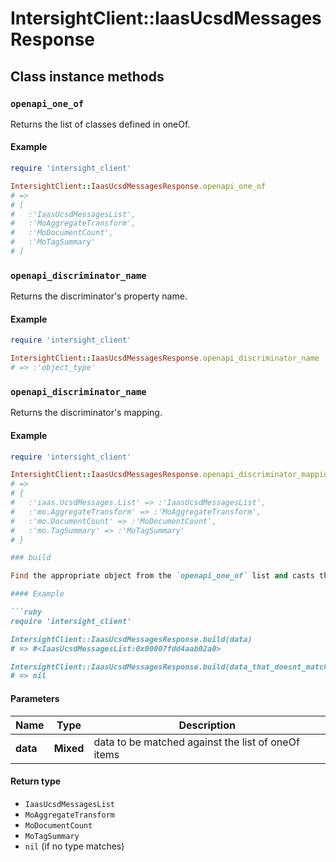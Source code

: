 # IntersightClient::IaasUcsdMessagesResponse

## Class instance methods

### `openapi_one_of`

Returns the list of classes defined in oneOf.

#### Example

```ruby
require 'intersight_client'

IntersightClient::IaasUcsdMessagesResponse.openapi_one_of
# =>
# [
#   :'IaasUcsdMessagesList',
#   :'MoAggregateTransform',
#   :'MoDocumentCount',
#   :'MoTagSummary'
# ]
```

### `openapi_discriminator_name`

Returns the discriminator's property name.

#### Example

```ruby
require 'intersight_client'

IntersightClient::IaasUcsdMessagesResponse.openapi_discriminator_name
# => :'object_type'
```

### `openapi_discriminator_name`

Returns the discriminator's mapping.

#### Example

```ruby
require 'intersight_client'

IntersightClient::IaasUcsdMessagesResponse.openapi_discriminator_mapping
# =>
# {
#   :'iaas.UcsdMessages.List' => :'IaasUcsdMessagesList',
#   :'mo.AggregateTransform' => :'MoAggregateTransform',
#   :'mo.DocumentCount' => :'MoDocumentCount',
#   :'mo.TagSummary' => :'MoTagSummary'
# }

### build

Find the appropriate object from the `openapi_one_of` list and casts the data into it.

#### Example

```ruby
require 'intersight_client'

IntersightClient::IaasUcsdMessagesResponse.build(data)
# => #<IaasUcsdMessagesList:0x00007fdd4aab02a0>

IntersightClient::IaasUcsdMessagesResponse.build(data_that_doesnt_match)
# => nil
```

#### Parameters

| Name | Type | Description |
| ---- | ---- | ----------- |
| **data** | **Mixed** | data to be matched against the list of oneOf items |

#### Return type

- `IaasUcsdMessagesList`
- `MoAggregateTransform`
- `MoDocumentCount`
- `MoTagSummary`
- `nil` (if no type matches)

